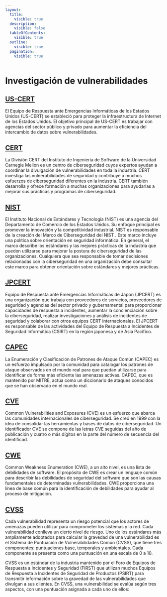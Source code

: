 ```yaml
---
layout:
  title:
    visible: true
  description:
    visible: false
  tableOfContents:
    visible: true
  outline:
    visible: true
  pagination:
    visible: true
---
```


# Investigación de vulnerabilidades

## [US-CERT](https://www.cisa.gov/)

El Equipo de Respuesta ante Emergencias Informáticas de los Estados Unidos (US-CERT) se estableció para proteger la infraestructura de Internet de los Estados Unidos. El objetivo principal de US-CERT es trabajar con agencias del sector público y privado para aumentar la eficiencia del intercambio de datos sobre vulnerabilidades.

## [CERT](https://cert.org)

La División CERT del Instituto de Ingeniería de Software de la Universidad Carnegie Mellon es un centro de ciberseguridad cuyos expertos ayudan a coordinar la divulgación de vulnerabilidades en toda la industria. CERT investiga las vulnerabilidades de seguridad y contribuye a muchos esfuerzos de ciberseguridad diferentes en la industria. CERT también desarrolla y ofrece formación a muchas organizaciones para ayudarlas a mejorar sus prácticas y programas de ciberseguridad.

## [NIST](https://www.nist.gov/cyberframework)

El Instituto Nacional de Estándares y Tecnología (NIST) es una agencia del Departamento de Comercio de los Estados Unidos. Su enfoque principal es promover la innovación y la competitividad industrial. NIST es responsable de la creación del Marco de Ciberseguridad del NIST . Este marco incluye una política sobre orientación en seguridad informática. En general, el marco describe los estándares y las mejores prácticas de la industria que pueden utilizarse para mejorar la postura de ciberseguridad de las organizaciones. Cualquiera que sea responsable de tomar decisiones relacionadas con la ciberseguridad en una organización debe consultar este marco para obtener orientación sobre estándares y mejores prácticas.

## [JPCERT](https://www.jpcert.or.jp/english/)

Equipo de Respuesta ante Emergencias Informáticas de Japón (JPCERT) es una organización que trabaja con proveedores de servicios, proveedores de seguridad y agencias del sector privado y gubernamental para proporcionar capacidades de respuesta a incidentes, aumentar la concienciación sobre la ciberseguridad, realizar investigaciones y análisis de incidentes de seguridad y colaborar con otros equipos CERT internacionales. El JPCERT es responsable de las actividades del Equipo de Respuesta a Incidentes de Seguridad Informática (CSIRT) en la región japonesa y de Asia Pacífico.

## [CAPEC](https://www.google.com/url?sa=t\&rct=j\&q=\&esrc=s\&source=web\&cd=\&ved=2ahUKEwiMkeSlypmCAxX2l5UCHbW\_BJoQFnoECAcQAQ\&url=https%3A%2F%2Fcapec.mitre.org%2F\&usg=AOvVaw0PFSqsuGB3azYfwgA-Ozeq\&opi=89978449)

La Enumeración y Clasificación de Patrones de Ataque Común (CAPEC) es un esfuerzo impulsado por la comunidad para catalogar los patrones de ataque observados en el mundo real para que puedan utilizarse para identificar de forma más eficiente las amenazas activas. CAPEC, que es mantenido por MITRE, actúa como un diccionario de ataques conocidos que se han observado en el mundo real.

## [CVE](https://cve.mitre.org/)

Common Vulnerabilities and Exposures (CVE) es un esfuerzo que abarca las comunidades internacionales de ciberseguridad. Se creó en 1999 con la idea de consolidar las herramientas y bases de datos de ciberseguridad. Un identificador CVE se compone de las letras CVE seguidas del año de publicación y cuatro o más dígitos en la parte del número de secuencia del identificad.

## [CWE](https://cwe.mitre.org/)

Common Weakness Enumeration (CWE), a un alto nivel, es una lista de debilidades de software. El propósito de CWE es crear un lenguaje común para describir las debilidades de seguridad del software que son las causas fundamentales de determinadas vulnerabilidades. CWE proporciona una línea de base común para la identificación de debilidades para ayudar al proceso de mitigación.

## [CVSS](https://www.first.org/cvss/)

Cada vulnerabilidad representa un riesgo potencial que los actores de amenazas pueden utilizar para comprometer los sistemas y la red. Cada vulnerabilidad conlleva un cierto nivel de riesgo. Uno de los estándares más ampliamente adoptados para calcular la gravedad de una vulnerabilidad es el Sistema de Puntuación de Vulnerabilidades Común (CVSS), que tiene tres componentes: puntuaciones base, temporales y ambientales. Cada componente se presenta como una puntuación en una escala de 0 a 10.

CVSS es un estándar de la industria mantenido por el Foro de Equipos de Respuesta a Incidentes y Seguridad (FIRST) que utilizan muchos Equipos de Respuesta a Incidentes de Seguridad de Productos (PSIRT) para transmitir información sobre la gravedad de las vulnerabilidades que divulgan a sus clientes. En CVSS, una vulnerabilidad se evalúa según tres aspectos, con una puntuación asignada a cada uno de ellos:
